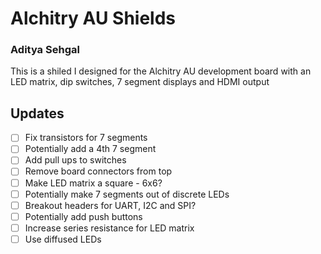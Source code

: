 # Alchitry AU Shields
### Aditya Sehgal

</p>This is a shiled I designed for the Alchitry AU development board with an LED matrix, dip switches, 7 segment displays and HDMI output</p>

## Updates 
- [ ] Fix transistors for 7 segments
- [ ] Potentially add a 4th 7 segment
- [ ] Add pull ups to switches
- [ ] Remove board connectors from top
- [ ] Make LED matrix a square - 6x6?
- [ ] Potentially make 7 segments out of discrete LEDs
- [ ] Breakout headers for UART, I2C and SPI?
- [ ] Potentially add push buttons
- [ ] Increase series resistance for LED matrix
- [ ] Use diffused LEDs

<br>